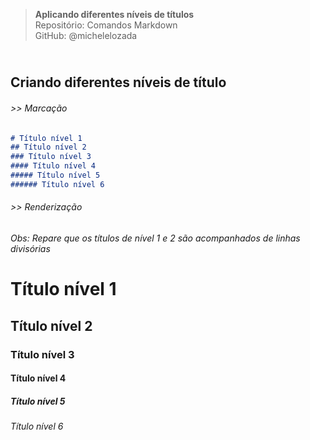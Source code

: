> **Aplicando diferentes níveis de títulos**      
> Repositório: Comandos Markdown  
> GitHub: @michelelozada
&nbsp;
     
&nbsp;     
**Criando diferentes níveis de título**  
---
###### >> Marcação      
```markdown
# Título nível 1    
## Título nível 2    
### Título nível 3    
#### Título nível 4    
##### Título nível 5    
###### Título nível 6
```

###### >> Renderização
*Obs: Repare que os títulos de nível 1 e 2 são acompanhados de linhas divisórias*
# Título nível 1    
## Título nível 2    
### Título nível 3    
#### Título nível 4    
##### Título nível 5    
###### Título nível 6